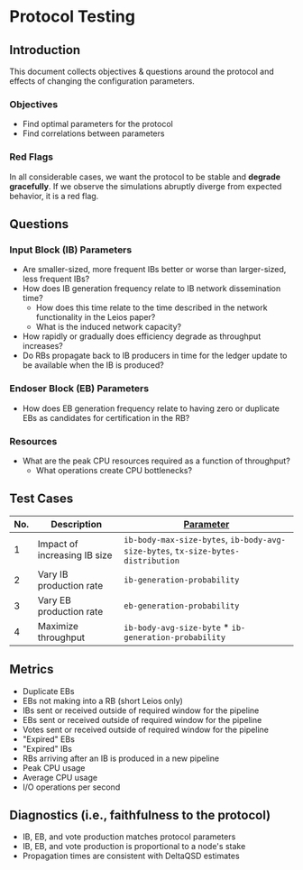 # Protocol Testing

## Introduction

This document collects objectives & questions around the protocol and effects of
changing the configuration parameters.

### Objectives

- Find optimal parameters for the protocol
- Find correlations between parameters

### Red Flags

In all considerable cases, we want the protocol to be stable and **degrade
gracefully**. If we observe the simulations abruptly diverge from expected
behavior, it is a red flag.

## Questions

### Input Block (IB) Parameters

- Are smaller-sized, more frequent IBs better or worse than larger-sized, less frequent IBs?
- How does IB generation frequency relate to IB network dissemination time?
    - How does this time relate to the time described in the network functionality in the Leios paper?
    - What is the induced network capacity?
- How rapidly or gradually does efficiency degrade as throughput increases?
- Do RBs propagate back to IB producers in time for the ledger update to be available when the IB is produced?

### Endoser Block (EB) Parameters
- How does EB generation frequency relate to having zero or duplicate EBs as candidates for certification in the RB?

### Resources

- What are the peak CPU resources required as a function of throughput?
    - What operations create CPU bottlenecks?

## Test Cases

| No. | Description                  | [Parameter](../data/simulation/config.d.ts)                                      |
| --- | ---------------------------- | -------------------------------------------------------------------------------- |
| 1   | Impact of increasing IB size | `ib-body-max-size-bytes`, `ib-body-avg-size-bytes`, `tx-size-bytes-distribution` |
| 2   | Vary IB production rate      | `ib-generation-probability`                                                      |
| 3   | Vary EB production rate      | `eb-generation-probability`                                                      |
| 4   | Maximize throughput          | `ib-body-avg-size-byte` * `ib-generation-probability`                            |

## Metrics

- Duplicate EBs
- EBs not making into a RB (short Leios only)
- IBs sent or received outside of required window for the pipeline
- EBs sent or received outside of required window for the pipeline
- Votes sent or received outside of required window for the pipeline
- "Expired" EBs
- "Expired" IBs
- RBs arriving after an IB is produced in a new pipeline
- Peak CPU usage
- Average CPU usage
- I/O operations per second

## Diagnostics (i.e., faithfulness to the protocol)

- IB, EB, and vote production matches protocol parameters
- IB, EB, and vote production is proportional to a node's stake
- Propagation times are consistent with DeltaQSD estimates
